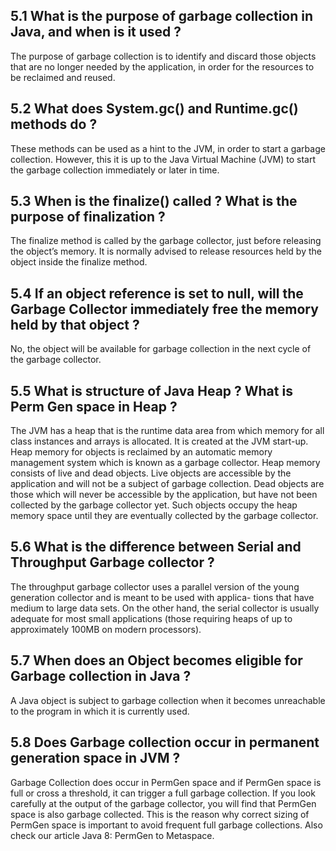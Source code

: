 ## 5.1	What is the purpose of garbage collection in Java, and when is it used ?

The purpose of garbage collection is to identify and discard those objects that are no longer needed by the application, in order for the resources to be reclaimed and reused.

## 5.2	What does System.gc() and Runtime.gc() methods do ?

These methods can be used as a hint to the JVM, in order to start a garbage collection. However, this it is up to the Java Virtual Machine (JVM) to start the garbage collection immediately or later in time.

## 5.3	When is the finalize() called ? What is the purpose of finalization ?

The finalize method is called by the garbage collector, just before releasing the object’s memory. It is normally advised to release resources held by the object inside the finalize method.

## 5.4	If an object reference is set to null, will the Garbage Collector immediately free the memory held by that object ?
No, the object will be available for garbage collection in the next cycle of the garbage collector.

## 5.5	What is structure of Java Heap ? What is Perm Gen space in Heap ?

The JVM has a heap that is the runtime data area from which memory for all class instances and arrays is allocated. It is created at the JVM start-up. Heap memory for objects is reclaimed by an automatic memory management system which is known as a garbage collector. Heap memory consists of live and dead objects. Live objects are accessible by the application and will not be a subject of garbage collection. Dead objects are those which will never be accessible by the application, but have not been collected by the garbage collector yet. Such objects occupy the heap memory space until they are eventually collected by the garbage collector.
 
## 5.6	What is the difference between Serial and Throughput Garbage collector ?

The throughput garbage collector uses a parallel version of the young generation collector and is meant to be used with applica- tions that have medium to large data sets. On the other hand, the serial collector is usually adequate for most small applications (those requiring heaps of up to approximately 100MB on modern processors).

## 5.7	When does an Object becomes eligible for Garbage collection in Java ?

A Java object is subject to garbage collection when it becomes unreachable to the program in which it is currently used.

## 5.8	Does Garbage collection occur in permanent generation space in JVM ?

Garbage Collection does occur in PermGen space and if PermGen space is full or cross a threshold, it can trigger a full garbage collection. If you look carefully at the output of the garbage collector, you will find that PermGen space is also garbage collected. This is the reason why correct sizing of PermGen space is important to avoid frequent full garbage collections. Also check our article Java 8: PermGen to Metaspace.
